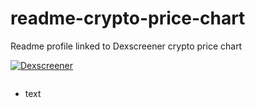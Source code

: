 # readme-crypto-price-chart
Readme profile linked to Dexscreener crypto price chart


  [![Dexscreener](https://upload.wikimedia.org/wikipedia/en/9/9a/Trollface_non-free.png)](https://bicced.github.io/readme-crypto-price-chart/)

<svg width="100" height="100" xmlns="http://www.w3.org/2000/svg">
<foreignObject width="100" height="100">
    <div xmlns="http://www.w3.org/1999/xhtml">
        <ul>
            <li>text</li>
        </ul>
        <!-- Other embed HTML element/text into SVG -->
    </div>
</foreignObject>
</svg>
